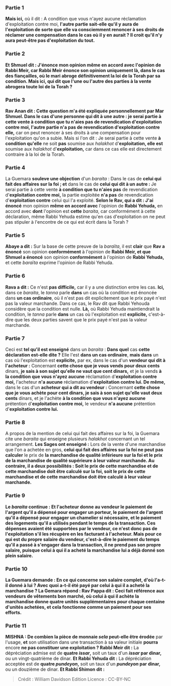 
### Partie 1
<b>Mais ici,</b> où il dit : A condition que vous n'ayez aucune réclamation d'exploitation contre moi, <b>l'autre partie <b>sait-elle</b> qu'il y aura de l'exploitation de sorte <b>que</b> elle va consciemment <b>renoncer</b> à ses droits de réclamer une compensation dans le cas où il y en aurait ? Il croit qu'il n'y aura peut-être pas d'exploitation du tout.

### Partie 2
<b>Et Shmuel dit : J'énonce</b> mon opinion <b>même en accord</b> avec l'opinion de <b>Rabbi Meir,</b> car <b>Rabbi Meir énonce</b> son opinion <b>uniquement là,</b> dans le cas des fiançailles, <b>où le mari <b>abroge définitivement</b> la loi de la Torah par sa condition. <b>Mais ici, qui dit</b> que l'une ou l'autre des parties à la vente <b>abrogera toute</b> loi de la Torah ?

### Partie 3
<b>Rav Anan dit :</b> Cette question <b>m'a été expliquée personnellement par Mar Shmuel.</b> Dans le cas d'une <b>personne qui dit à une autre :</b> je serai partie à cette vente <b>à condition que tu n'aies pas</b> de revendication d'exploitation contre moi,</b> l'autre partie <b>n'a pas</b> de revendication d'exploitation contre elle,</b> car on peut renoncer à ses droits à une compensation pour l'exploitation qu'on a subie. Mais si l'on dit : Je serai partie à cette vente <b>à condition qu'elle</b> ne soit <b>pas</b> soumise aux <i>halakhot</i> d'<b>exploitation, elle est</b> soumise aux <i>halakhot</i> d'<b>exploitation,</b> car dans ce cas elle est directement contraire à la loi de la Torah.

### Partie 4
La Guemara <b>souleve une objection</b> d'un <i>baraita</i> : Dans le cas de <b>celui qui fait des affaires sur la foi ; et</b> dans le cas de <b>celui qui dit à un autre : </b> Je serai partie à cette vente <b>à condition que tu n'aies pas</b> de revendication d'<b>exploitation contre moi,</b> la partie exploitée <b>n'a pas</b> de revendication d'<b>exploitation contre</b> celui qui l'a exploité. <b>Selon le Rav, qui a dit : J'ai énoncé</b> mon opinion <b>même en accord avec</b> l'opinion de <b>Rabbi Yehuda,</b> en accord avec <b>dont</b> l'opinion est <b>cette</b> <i>baraita</i>, car conformément à cette déclaration, même Rabbi Yehuda estime qu'en cas d'exploitation on ne peut pas stipuler à l'encontre de ce qui est écrit dans la Torah ?

### Partie 5
<b>Abaye a dit :</b> Sur la base de cette preuve de la <i>baraïta</i>, il est <b>clair</b> que <b>Rav a énoncé</b> son opinion <b>conformément</b> à l'opinion de <b>Rabbi Meir, et que Shmuel a énoncé</b> son opinion <b>conformément</b> à l'opinion de <b>Rabbi Yehuda,</b> et cette <i>baraïta</i> exprime l'opinion de Rabbi Yehuda.

### Partie 6
<b>Rava a dit :</b> Ce n'est <b>pas difficile,</b> car il y a une distinction entre les cas. <b>Ici,</b> dans ce <i>baraita</i>, le <i>tanna</i> parle <b>dans</b> un cas où la condition est énoncée dans <b>un cas ordinaire</b>, où il n'est pas dit explicitement que le prix payé n'est pas la valeur marchande. Dans ce cas, le Rav dit que Rabbi Yehouda considère que la condition est nulle. <b>Là,</b> où Rabbi Yehuda maintiendrait la condition, le <i>tanna</i> parle <b>dans</b> un cas où l'exploitation est <b>explicite,</b> c'est-à-dire que les deux parties savent que le prix payé n'est pas la valeur marchande.

### Partie 7
Ceci est <b>tel qu'il est enseigné</b> dans un <i>baraita</i> : <b>Dans quel</b> cas <b>cette déclaration est-elle dite ?</b> Elle l'est <b>dans un cas ordinaire</b>, <b>mais dans</b> un cas où l'exploitation est <b>explicite,</b> par ex, dans le cas d'un <b>vendeur qui dit à l'acheteur :</b> Concernant <b>cette chose que je vous vends pour deux cents</b> dinars, <b>je sais à son sujet qu'elle ne vaut que cent dinars,</b> et je la vends <b>à la condition que vous n'ayez aucune</b> réclamation d'<b>exploitation contre moi,</b> l'acheteur <b>n'a aucune</b> réclamation d'<b>exploitation contre lui. De même,</b> dans le cas d'un <b>acheteur qui a dit au vendeur :</b> Concernant <b>cette chose que je vous achète pour cent dinars, je sais à son sujet qu'elle vaut deux cents</b> dinars, et je l'achète <b>à la condition que vous n'ayez aucune</b> prétention d'<b>exploitation contre moi,</b> le vendeur <b>n'a aucune</b> prétention d'<b>exploitation contre lui.</b>

### Partie 8
A propos de la mention de celui qui fait des affaires sur la foi, la Guemara cite une <i>baraita</i> qui enseigne plusieurs <i>halakhot</i> concernant un tel arrangement. <b>Les Sages ont enseigné :</b> Lors de la vente d'une marchandise que l'on a achetée en gros, <b>celui qui fait des affaires sur la foi ne peut pas calculer</b> le prix de <b>la marchandise de qualité <b>inférieure</b> <b>sur la foi et</b> le prix de <b>la marchandise de qualité <b>supérieure</b> <b>à</b> leur <b>valeur marchande. Au contraire,</b> il a deux possibilités : <b>Soit</b> le prix de <b>cette</b> marchandise <b>et de cette</b> marchandise doit être calculé <b>sur la foi, soit</b> le prix de <b>cette</b> marchandise <b>et de cette</b> marchandise doit être calculé <b>à</b> leur <b>valeur marchande.</b>

### Partie 9
Le <i>baraita</i> continue : <b>Et</b> l'acheteur <b>donne</b> au vendeur <b>le paiement</b> de l'argent qu'il a dépensé pour engager <b>un porteur, le paiement</b> de l'argent qu'il a dépensé pour engager <b>un chamelier</b> si nécessaire, et <b>le paiement</b> des <b>logements</b> qu'il a utilisés pendant le temps de la transaction. Ces dépenses avaient été supportées par le vendeur, ce n'est donc pas de l'exploitation s'il les récupère en les facturant à l'acheteur. Mais pour ce qui est du <b>propre salaire du vendeur,</b> c'est-à-dire le paiement du temps qu'il a passé à s'engager dans la transaction, <b>il ne prend pas</b> son propre salaire, <b>puisque</b> celui à qui il a acheté la marchandise lui a <b>déjà donné son plein salaire.</b>

### Partie 10
La Guemara demande : En ce qui concerne <b>son salaire complet, d'où l'a-t-il donné</b> à <b>lui ?</b> Avec quoi a-t-il été payé par celui à qui il a acheté la marchandise ? La Gemara répond : <b>Rav Pappa dit :</b> Ceci fait référence aux vendeurs de vêtements bon marché, où</b> celui à qui il achète la marchandise <b>donne quatre</b> unités supplémentaires <b>pour</b> chaque <b>centaine</b> d'unités achetées, et cela fonctionne comme un paiement pour ses efforts.

### Partie 11
<strong>MISHNA :</strong> <b>De combien la pièce de monnaie <i>sela</i></b> peut-elle être érodée</b> par l'usage, <b>et</b> son utilisation dans une transaction à sa valeur initiale <b>pourra</b> encore <b>ne pas constituer une exploitation ? Rabbi Meir dit :</b> La dépréciation admise est de <b>quatre <i>issar</i>,</b> soit un taux d'un <b><i>issar</i> par dinar,</b> ou un vingt-quatrième de dinar. <b>Et Rabbi Yehuda dit :</b> La dépréciation acceptée est de <b>quatre <i>pundeyon</i>,</b> soit un taux d'un <b><i>pundeyon</i> par dinar,</b> ou un douzième de dinar. <b>Et Rabbi Shimon dit :</b>

>Crédit : William Davidson Edition
>Licence : CC-BY-NC